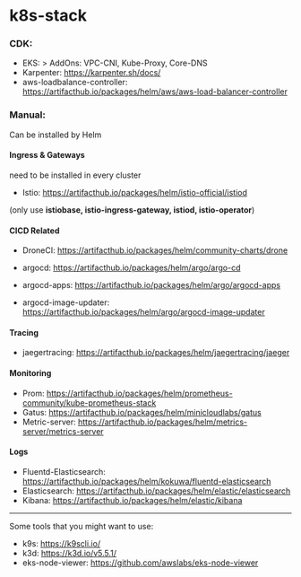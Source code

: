 # k8s-stack

### CDK: 

- EKS: > AddOns: VPC-CNI, Kube-Proxy, Core-DNS
- Karpenter: https://karpenter.sh/docs/
- aws-loadbalance-controller: https://artifacthub.io/packages/helm/aws/aws-load-balancer-controller

### Manual:
Can be installed by Helm

#### Ingress & Gateways
need to be installed in every cluster

- Istio: https://artifacthub.io/packages/helm/istio-official/istiod

(only use **istiobase, istio-ingress-gateway, istiod, istio-operator**)

#### CICD Related

- DroneCI: https://artifacthub.io/packages/helm/community-charts/drone

- argocd: https://artifacthub.io/packages/helm/argo/argo-cd
- argocd-apps: https://artifacthub.io/packages/helm/argo/argocd-apps
- argocd-image-updater: https://artifacthub.io/packages/helm/argo/argocd-image-updater

#### Tracing
- jaegertracing: https://artifacthub.io/packages/helm/jaegertracing/jaeger

#### Monitoring
- Prom: https://artifacthub.io/packages/helm/prometheus-community/kube-prometheus-stack
- Gatus: https://artifacthub.io/packages/helm/minicloudlabs/gatus
- Metric-server: https://artifacthub.io/packages/helm/metrics-server/metrics-server

#### Logs
- Fluentd-Elasticsearch: https://artifacthub.io/packages/helm/kokuwa/fluentd-elasticsearch
- Elasticsearch: https://artifacthub.io/packages/helm/elastic/elasticsearch
- Kibana: https://artifacthub.io/packages/helm/elastic/kibana


---

Some tools that you might want to use:

- k9s: https://k9scli.io/
- k3d: https://k3d.io/v5.5.1/
- eks-node-viewer: https://github.com/awslabs/eks-node-viewer
